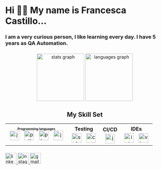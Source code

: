 <h1 align="left">Hi 🙋‍♀️ My name is Francesca  Castillo...</h1>

<h3 align="left"> I am a very curious person, I like learning every day. I have 5 years as QA Automation. </h3>

###

<div align="center">
  <img src="https://github-readme-stats.vercel.app/api?username=FranceCastillo&hide_title=false&hide_rank=false&show_icons=true&include_all_commits=true&count_private=true&disable_animations=false&theme=dracula&locale=en&hide_border=false" height="150" alt="stats graph"  />
  <img src="https://github-readme-stats.vercel.app/api/top-langs?username=FranceCastillo&locale=en&hide_title=false&layout=compact&card_width=320&langs_count=12&theme=dracula&hide_border=false" height="150" alt="languages graph"  />
</div>

###



<div align="center" class="skill-set">
  <h2 style="margin-bottom: 10px; font-size: 20px;">My Skill Set</h2>
  <table>
    <tr>
       <td style="text-align: center; vertical-align: middle;">
        <h3 style="font-size: 10px; margin: 0px 0;">Programming languages</h3>
        <img src="https://cdn.jsdelivr.net/gh/devicons/devicon/icons/java/java-original.svg" height="30" alt="java logo" style="margin: 0 6px;" />
        <img src="https://cdn.jsdelivr.net/gh/devicons/devicon/icons/python/python-original.svg" height="30" alt="python logo" style="margin: 0 6px;" />
        <img src="https://cdn.jsdelivr.net/gh/devicons/devicon/icons/php/php-original.svg" height="30" alt="php logo" style="margin: 0 6px;" />
        <img src="https://cdn.jsdelivr.net/gh/devicons/devicon/icons/javascript/javascript-original.svg" height="30" alt="javascript logo" style="margin: 0 6px;" />
    </td>
    
  <td style="text-align: center; vertical-align: middle;">
        <h3 style="font-size: 16px; margin: 4px 0;">Testing</h3>
        <img src="https://cdn.jsdelivr.net/gh/devicons/devicon/icons/selenium/selenium-original.svg" height="30" alt="selenium logo" style="margin: 0 6px;" />
        <img src="https://cdn.jsdelivr.net/gh/devicons/devicon/icons/cucumber/cucumber-plain.svg" height="30" alt="cucumber logo" style="margin: 0 6px;" />
   </td>
  
  <td style="text-align: center; vertical-align: middle;">
        <h3 style="font-size: 16px; margin: 4px 0;">CI/CD</h3>
        <img src="https://cdn.jsdelivr.net/gh/devicons/devicon/icons/jenkins/jenkins-original.svg" height="30" alt="jenkins logo" />
    </td>
    
 <td style="text-align: center; vertical-align: middle;">
        <h3 style="font-size: 16px; margin: 4px 0;">IDEs</h3>
        <img src="https://cdn.jsdelivr.net/gh/devicons/devicon/icons/intellij/intellij-original.svg" height="30" alt="intellij idea logo" style="margin: 0 6px;" />
        <img src="https://cdn.jsdelivr.net/gh/devicons/devicon/icons/visualstudio/visualstudio-plain.svg" height="30" alt="visual studio logo" style="margin: 0 6px;" />
    </td>
  </tr>
</table>
</div>
  
###

<div align="left">
  <a href="https://www.linkedin.com/in/francesca-castillo/" target="_blank">
    <img src="https://img.shields.io/static/v1?message=LinkedIn&logo=linkedin&label=&color=0077B5&logoColor=white&labelColor=&style=for-the-badge" height="35" alt="linkedin logo"  />
  </a>
  <a href="https://www.instagram.com/france.blefari/" target="_blank">
    <img src="https://img.shields.io/static/v1?message=Instagram&logo=instagram&label=&color=E4405F&logoColor=white&labelColor=&style=for-the-badge" height="35" alt="instagram logo"  />
  </a>
  <img src="https://img.shields.io/static/v1?message=Gmail&logo=gmail&label=&color=D14836&logoColor=white&labelColor=&style=for-the-badge" height="35" alt="gmail logo"  />
</div>

###
